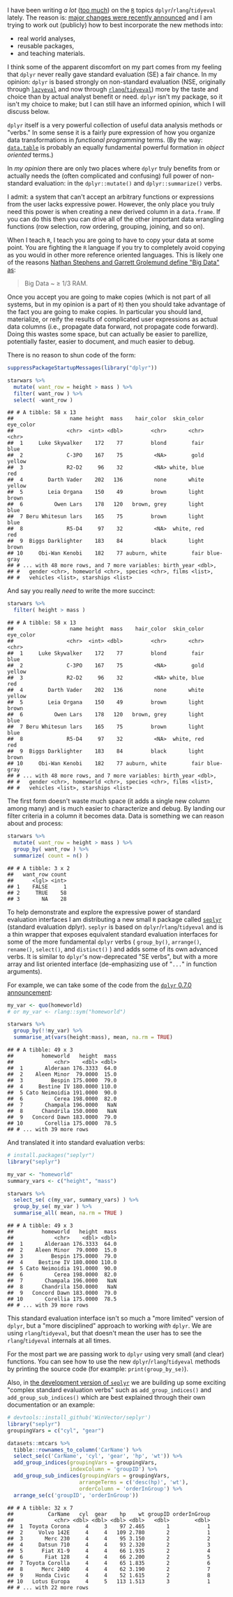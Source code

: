 I have been writing *a lot* ([too much](http://www.win-vector.com/blog/2017/07/better-grouped-summaries-in-dplyr/)) on the [`R`](https://www.r-project.org) topics `dplyr`/`rlang`/`tidyeval` lately. The reason is: [major changes were recently announced](https://blog.rstudio.org/2017/06/13/dplyr-0-7-0/) and I am trying to work out (publicly) how to best incorporate the new methods into:

-   real world analyses,
-   reusable packages,
-   and teaching materials.

I think some of the apparent discomfort on my part comes from my feeling that `dplyr` never really gave standard evaluation (SE) a fair chance. In my opinion: `dplyr` is based strongly on non-standard evaluation (NSE, originally through [`lazyeval`](https://CRAN.R-project.org/package=lazyeval) and now through [`rlang`/`tidyeval`](https://CRAN.R-project.org/package=rlang)) more by the taste and choice than by actual analyst benefit or need. `dplyr` isn't my package, so it isn't my choice to make; but I can still have an informed opinion, which I will discuss below.

`dplyr` itself is a very powerful collection of useful data analysis methods or "verbs." In some sense it is a fairly pure expression of how you organize data transformations in *functional programming* terms. (By the way: [`data.table`](https://CRAN.R-project.org/package=data.table) is probably an equally fundamental powerful formation in *object oriented* terms.)

In *my opinion* there are only two places where `dplyr` truly benefits from or actually needs the (often complicated and confusing) full power of non-standard evaluation: in the `dplyr::mutate()` and `dplyr::summarize()` verbs.

I admit: a system that can't accept an arbitrary functions or expressions from the user lacks expressive power. However, the only place you truly need this power is when creating a new derived column in a `data.frame`. If you can do this then you can drive all of the other important data wrangling functions (row selection, row ordering, grouping, joining, and so on).

When I teach `R`, I teach you are going to have to copy your data at some point. You are fighting the `R` language if you try to completely avoid copying as you would in other more reference oriented languages. This is likely one of the reasons [Nathan Stephens and Garrett Grolemund define "Big Data" as](https://github.com/rstudio/Strata2016/blob/master/solutions/02-Big-Data.Rmd):

> Big Data ~ ≥ 1/3 RAM.

Once you accept you are going to make copies (which is not part of all systems, but in my opinion is a part of `R`) then you should take advantage of the fact you are going to make copies. In particular you should land, materialize, or reify the results of complicated user expressions as actual data columns (i.e., propagate data forward, not propagate code forward). Doing this wastes some space, but can actually be easier to parellize, potentially faster, easier to document, and much easier to debug.

There is no reason to shun code of the form:

``` r
suppressPackageStartupMessages(library("dplyr"))

starwars %>% 
  mutate( want_row = height > mass ) %>%
  filter( want_row ) %>%
  select( -want_row )
```

    ## # A tibble: 58 x 13
    ##                  name height  mass    hair_color  skin_color eye_color
    ##                 <chr>  <int> <dbl>         <chr>       <chr>     <chr>
    ##  1     Luke Skywalker    172    77         blond        fair      blue
    ##  2              C-3PO    167    75          <NA>        gold    yellow
    ##  3              R2-D2     96    32          <NA> white, blue       red
    ##  4        Darth Vader    202   136          none       white    yellow
    ##  5        Leia Organa    150    49         brown       light     brown
    ##  6          Owen Lars    178   120   brown, grey       light      blue
    ##  7 Beru Whitesun lars    165    75         brown       light      blue
    ##  8              R5-D4     97    32          <NA>  white, red       red
    ##  9  Biggs Darklighter    183    84         black       light     brown
    ## 10     Obi-Wan Kenobi    182    77 auburn, white        fair blue-gray
    ## # ... with 48 more rows, and 7 more variables: birth_year <dbl>,
    ## #   gender <chr>, homeworld <chr>, species <chr>, films <list>,
    ## #   vehicles <list>, starships <list>

And say you really *need* to write the more succinct:

``` r
starwars %>% 
  filter( height > mass )
```

    ## # A tibble: 58 x 13
    ##                  name height  mass    hair_color  skin_color eye_color
    ##                 <chr>  <int> <dbl>         <chr>       <chr>     <chr>
    ##  1     Luke Skywalker    172    77         blond        fair      blue
    ##  2              C-3PO    167    75          <NA>        gold    yellow
    ##  3              R2-D2     96    32          <NA> white, blue       red
    ##  4        Darth Vader    202   136          none       white    yellow
    ##  5        Leia Organa    150    49         brown       light     brown
    ##  6          Owen Lars    178   120   brown, grey       light      blue
    ##  7 Beru Whitesun lars    165    75         brown       light      blue
    ##  8              R5-D4     97    32          <NA>  white, red       red
    ##  9  Biggs Darklighter    183    84         black       light     brown
    ## 10     Obi-Wan Kenobi    182    77 auburn, white        fair blue-gray
    ## # ... with 48 more rows, and 7 more variables: birth_year <dbl>,
    ## #   gender <chr>, homeworld <chr>, species <chr>, films <list>,
    ## #   vehicles <list>, starships <list>

The first form doesn't waste much space (it adds a single new column among many) and is much easier to characterize and debug. By landing our filter criteria in a column it becomes data. Data is something we can reason about and process:

``` r
starwars %>% 
  mutate( want_row = height > mass ) %>%
  group_by( want_row ) %>% 
  summarize( count = n() )
```

    ## # A tibble: 3 x 2
    ##   want_row count
    ##      <lgl> <int>
    ## 1    FALSE     1
    ## 2     TRUE    58
    ## 3       NA    28

To help demonstrate and explore the expressive power of standard evaluation interfaces I am distributing a new small `R` package called [`seplyr`](https://github.com/WinVector/seplyr) (standard evaluation dplyr). `seplyr` is based on `dplyr`/`rlang`/`tidyeval` and is a thin wrapper that exposes equivalent standard evaluation interfaces for some of the more fundamental `dplyr` verbs ( `group_by()`, `arrange()`, `rename()`, `select()`, and `distinct()` ) and adds some of its own advanced verbs. It is similar to `dplyr`'s now-deprecated "SE verbs", but with a more array and list oriented interface (de-emphasizing use of "`...`" in function arguments).

For example, we can take some of the code from the [`dplyr` 0.7.0 announcement](https://blog.rstudio.org/2017/06/13/dplyr-0-7-0/):

``` r
my_var <- quo(homeworld)
# or my_var <- rlang::sym("homeworld")

starwars %>%
  group_by(!!my_var) %>%
  summarise_at(vars(height:mass), mean, na.rm = TRUE)
```

    ## # A tibble: 49 x 3
    ##         homeworld   height  mass
    ##             <chr>    <dbl> <dbl>
    ##  1       Alderaan 176.3333  64.0
    ##  2    Aleen Minor  79.0000  15.0
    ##  3         Bespin 175.0000  79.0
    ##  4     Bestine IV 180.0000 110.0
    ##  5 Cato Neimoidia 191.0000  90.0
    ##  6          Cerea 198.0000  82.0
    ##  7       Champala 196.0000   NaN
    ##  8      Chandrila 150.0000   NaN
    ##  9   Concord Dawn 183.0000  79.0
    ## 10       Corellia 175.0000  78.5
    ## # ... with 39 more rows

And translated it into standard evaluation verbs:

``` r
# install.packages("seplyr")
library("seplyr")

my_var <- "homeworld"
summary_vars <- c("height", "mass")

starwars %>%
  select_se( c(my_var, summary_vars) ) %>%
  group_by_se( my_var ) %>%
  summarise_all( mean, na.rm = TRUE )
```

    ## # A tibble: 49 x 3
    ##         homeworld   height  mass
    ##             <chr>    <dbl> <dbl>
    ##  1       Alderaan 176.3333  64.0
    ##  2    Aleen Minor  79.0000  15.0
    ##  3         Bespin 175.0000  79.0
    ##  4     Bestine IV 180.0000 110.0
    ##  5 Cato Neimoidia 191.0000  90.0
    ##  6          Cerea 198.0000  82.0
    ##  7       Champala 196.0000   NaN
    ##  8      Chandrila 150.0000   NaN
    ##  9   Concord Dawn 183.0000  79.0
    ## 10       Corellia 175.0000  78.5
    ## # ... with 39 more rows

This standard evaluation interface isn't so much a "more limited" version of `dplyr`, but a "more disciplined" approach to working *with* `dplyr`. We are using `rlang`/`tidyeval`, but that doesn't mean the user has to see the `rlang`/`tidyeval` internals at all times.

For the most part we are passing work to `dplyr` using very small (and clear) functions. You can see how to use the new `dplyr`/`rlang`/`tidyeval` methods by printing the source code (for example: `print(group_by_se)`).

Also, in [the development version of `seplyr`](https://github.com/WinVector/seplyr) we are building up some exciting "complex standard evaluation verbs" such as `add_group_indices()` and `add_group_sub_indices()` which are best explained through their own documentation or an example:

``` r
# devtools::install_github('WinVector/seplyr')
library("seplyr")
groupingVars = c("cyl", "gear")

datasets::mtcars %>%
  tibble::rownames_to_column('CarName') %>%
  select_se(c('CarName', 'cyl', 'gear', 'hp', 'wt')) %>%
  add_group_indices(groupingVars = groupingVars,
                    indexColumn = 'groupID') %>%
  add_group_sub_indices(groupingVars = groupingVars,
                       arrangeTerms = c('desc(hp)', 'wt'),
                       orderColumn = 'orderInGroup') %>%
  arrange_se(c('groupID', 'orderInGroup'))
```

    ## # A tibble: 32 x 7
    ##           CarName   cyl  gear    hp    wt groupID orderInGroup
    ##             <chr> <dbl> <dbl> <dbl> <dbl>   <dbl>        <dbl>
    ##  1  Toyota Corona     4     3    97 2.465       1            1
    ##  2     Volvo 142E     4     4   109 2.780       2            1
    ##  3       Merc 230     4     4    95 3.150       2            2
    ##  4     Datsun 710     4     4    93 2.320       2            3
    ##  5      Fiat X1-9     4     4    66 1.935       2            4
    ##  6       Fiat 128     4     4    66 2.200       2            5
    ##  7 Toyota Corolla     4     4    65 1.835       2            6
    ##  8      Merc 240D     4     4    62 3.190       2            7
    ##  9    Honda Civic     4     4    52 1.615       2            8
    ## 10   Lotus Europa     4     5   113 1.513       3            1
    ## # ... with 22 more rows
